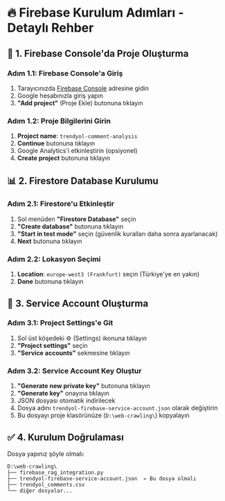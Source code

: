 # 🔥 Firebase Kurulum Adımları - Detaylı Rehber

## 🚀 1. Firebase Console'da Proje Oluşturma

### **Adım 1.1: Firebase Console'a Giriş**
1. Tarayıcınızda [Firebase Console](https://console.firebase.google.com) adresine gidin
2. Google hesabınızla giriş yapın
3. **"Add project"** (Proje Ekle) butonuna tıklayın

### **Adım 1.2: Proje Bilgilerini Girin**
1. **Project name**: `trendyol-comment-analysis` 
2. **Continue** butonuna tıklayın
3. Google Analytics'i etkinleştirin (opsiyonel)
4. **Create project** butonuna tıklayın

## 📊 2. Firestore Database Kurulumu

### **Adım 2.1: Firestore'u Etkinleştir**
1. Sol menüden **"Firestore Database"** seçin
2. **"Create database"** butonuna tıklayın
3. **"Start in test mode"** seçin (güvenlik kuralları daha sonra ayarlanacak)
4. **Next** butonuna tıklayın

### **Adım 2.2: Lokasyon Seçimi**
1. **Location**: `europe-west3 (Frankfurt)` seçin (Türkiye'ye en yakın)
2. **Done** butonuna tıklayın

## 🔑 3. Service Account Oluşturma

### **Adım 3.1: Project Settings'e Git**
1. Sol üst köşedeki ⚙️ (Settings) ikonuna tıklayın
2. **"Project settings"** seçin
3. **"Service accounts"** sekmesine tıklayın

### **Adım 3.2: Service Account Key Oluştur**
1. **"Generate new private key"** butonuna tıklayın
2. **"Generate key"** onayına tıklayın
3. JSON dosyası otomatik indirilecek
4. Dosya adını `trendyol-firebase-service-account.json` olarak değiştirin
5. Bu dosyayı proje klasörünüze (`D:\web-crawling\`) kopyalayın

## ✅ 4. Kurulum Doğrulaması

Dosya yapınız şöyle olmalı:
```
D:\web-crawling\
├── firebase_rag_integration.py
├── trendyol-firebase-service-account.json  ← Bu dosya olmalı
├── trendyol_comments.csv
└── diğer dosyalar...
``` 